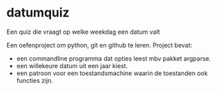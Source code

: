 # datumquiz
Een quiz die vraagt op welke weekdag een datum valt

Een oefenproject om python, git en github te leren. Project bevat:
- een commandline programma dat opties leest mbv pakket argparse.
- een willekeure datum uit een jaar kiest.
- een patroon voor een toestandsmachine waarin de toestanden ook functies zijn.
